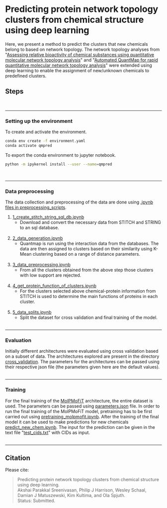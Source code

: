 # Predicting protein network topology clusters from chemical structure using deep learning
Here, we present a method to predict the clusters that new chemicals belong to based on network topology. The network topology analyses from "[Assessing relative bioactivity of chemical substances using quantitative molecular network topology analysis](https://pubmed.ncbi.nlm.nih.gov/22482822/)" and "[Automated QuantMap for rapid quantitative molecular network topology analysis](https://pubmed.ncbi.nlm.nih.gov/23828784/)" were extended using deep learning to enable the assignment of new/unknown chemicals to predefined clusters. 
## Steps  
<br>

---

### Setting up the environment
To create and activate the environment. <br>
```bash
conda env create -f environment.yaml
conda activate qmpred
```
To export the conda environment to jupyter notebook. <br>
```bash
python -m ipykernel install --user --name=qmpred
```
<br>

---

### Data preprocessing
The data collection and preprocessing of the data are done using [.ipynb files in preprocessing_scripts](preprocessing_scripts). <br>
1. [1_create_stitch_string_sql_db.ipynb](preprocessing_scripts/1_create_stitch_string_sql_db.ipynb)  <br>
    * Download and convert the necessary data from STITCH and STRING to an sql database. <br><br>
2. [2_data_generation.ipynb](preprocessing_scripts/2_data_generation.ipynb)  <br> 
    * Quantmap is run using the interaction data from the databases. The data are then assigned to clusters based on their similarity using K-Mean clustering based on a range of distance parameters.<br><br>
3. [3_data_preprocessing.ipynb](preprocessing_scripts/3_data_preprocessing.ipynb)  <br> 
    * From all the clusters obtained from the above step those clusters with low support are rejected. <br><br>
4. [4_get_protein_function_of_clusters.ipynb](preprocessing_scripts/4_get_protein_function_of_clusters.ipynb)  <br> 
    * For the clusters selected above chemical-protein information from STITCH is used to determine the main functions of proteins in each cluster. <br><br>
6. [5_data_splits.ipynb ](preprocessing_scripts/5_data_splits.ipynb )  <br>
    * Split the dataset for cross validation and final training of the model. <br><br>
---

### Evaluation
Initially different architectures were evaluated using cross validation based on a subset of data. The architectures explored are present in the directory [cross_validation](cross_validation). The parameters for the architectures can be passed using their respective json file (the parameters given here are the default values). <br><br>

---

### Training
For the final training of the [MolPMoFiT](final_run/molpmofit_run.ipynb) architecture, the entire dataset is used. The parameters can be passed using [parameters.json](final_run/parameters.json) file. In order to run the final training of the MolPMoFiT model, pretraining has to be first carried out using 
[pretraining_molpmofit.ipynb](cross_validation/molpmofit/pretraining_molpmofit.ipynb). After the training of the final model it can be used to make predictions for new chemicals [predict_new_chem.ipynb](final_run/predict_new_chem.ipynb). The input for the prediction can be given in the text file "[test_cids.txt](final_run/test_cids.txt)" with CIDs as input. <br><br>

---

## Citation
  
Please cite:
>Predicting protein network topology clusters from chemical structure using deep learning.<br>
>Akshai Parakkal Sreenivasan, Philip J Harrison, Wesley Schaal, Damian J Matuszewski, Kim Kultima, and Ola Spjuth.<br>
>Status: Submitted.
